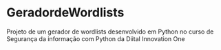 # GeradordeWordlists
Projeto de um gerador de wordlists desenvolvido em Python no curso de Segurança da informação com Python da Diital Innovation One
